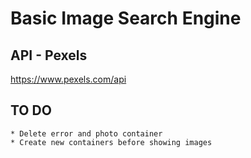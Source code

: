 # Basic Image Search Engine

## API - Pexels
   https://www.pexels.com/api

## TO DO
    * Delete error and photo container
    * Create new containers before showing images